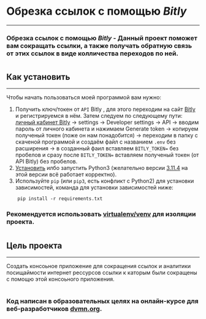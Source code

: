 

# __Обрезка ссылок с помощью *Bitly*__
___
### **Обрезка ссылок с помощью *Bitly*** - Данный проект поможет вам сокращать ссылки, а также получать обратную связь от этих ссылок в виде колличества переходов по ней.

#
## __Как установить__
___
Чтобы начать пользоваться моей программой вам нужно:
1. Получить ключ/токен от `API` Bitly , для этого переходим на сайт [Bitly](https://bitly.is/3PYvAPr) и регистрируемся в нём. 
Затем следуем по следующему пути: [личный кабинет Bitly](https://bitly.is/3PYvAPr) → settings → Developer settings → API → вводим пароль от личного кабинета и нажимаем Generate token → копируем полученый токен (поже он нам понадобится) → переходим в папку с скаченой программой и создаём файл с названием `.env` без расширения → в созданный фаил вставляем `BITLY_TOKEN=` без пробелов и сразу после `BITLY_TOKEN=` вставляем полученый токен (от API Bitly) без пробелов.
2. [Установить](https://bit.ly/3O1rWkW) илбо запустить Python3 (желательно версии [3.11.4](https://bit.ly/46MvdgG) на этой версии всё работает корректно).
3. Используйте `pip` (или `pip3`, есть конфликт с Python2) для установки зависимостей, команда для установки зависимостей ниже:
```
    pip install -r requirements.txt
```
### Рекомендуется использовать [virtualenv/venv](https://bit.ly/3XUudTL) для изоляции проекта.
#
## Цель проекта
___
Создать консоьное приложение для сокращения ссылок и аналитики посищаймости интернет рессурсов ссылки к каторым были сокращены с помощю этой консоьного приложения.

#
### Код написан в образовательных целях на онлайн-курсе для веб-разработчиков [dvmn.org](https://bit.ly/3O12fRN).